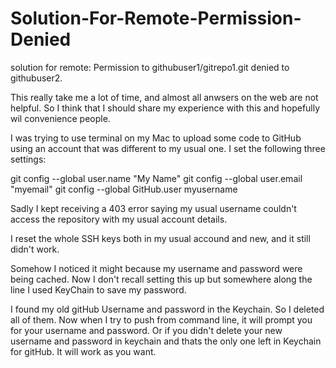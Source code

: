 # Solution-For-Remote-Permission-Denied

solution for remote: Permission to githubuser1/gitrepo1.git denied to githubuser2.

This really take me a lot of time, and almost all anwsers on the web are not helpful. So I think that I should share my experience with this and hopefully wil convenience people.

I was trying to use terminal on my Mac to upload some code to GitHub using an account that was different to my usual one. I set the following three settings:

git config --global user.name "My Name"
git config --global user.email "myemail"
git config --global GitHub.user myusername

Sadly I kept receiving a 403 error saying my usual username couldn't access the repository with my usual account details.

I reset the whole SSH keys both in my usual accound and new, and it still didn't work.

Somehow I noticed it might because my username and password were being cached. Now I don't recall setting this up but somewhere along the line I used KeyChain to save my password. 

I found my old gitHub Username and password in the Keychain. So I deleted all of them. Now when I try to push from command line, it will prompt you for your username and password. Or if you didn't delete your new username and password in keychain and thats the only one left in Keychain for gitHub. It will work as you want.
